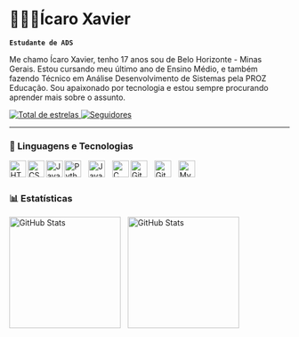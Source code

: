 # 👨🏿‍💻Ícaro Xavier
 **`Estudante de ADS`**

 Me chamo Ícaro Xavier, tenho 17 anos sou de Belo Horizonte - Minas Gerais. Estou cursando meu último ano de Ensino Médio, e também fazendo Técnico em Análise Desenvolvimento de Sistemas pela PROZ Educação. Sou apaixonado por tecnologia e estou sempre procurando aprender mais sobre o assunto.

 <p align="left"
    </a>
    </a> 
    <a href="https://https://https://github.com/xaviericaro?tab=repositories">
        <img 
            alt="Total de estrelas" 
            title="Total de estrelas GitHub" 
            src="https://custom-icon-badges.demolab.com/github/stars/xaviericaro?color=55960c&style=for-the-badge&labelColor=488207&logo=star&label=estrelas"
        />
    </a>
    <a href="https://github.com/xaviericaro?tab=followers">
        <img 
            alt="Seguidores" 
            title="Me siga no GitHub" 
            src="https://custom-icon-badges.demolab.com/github/followers/xaviericaro?color=236ad3&labelColor=1155ba&style=for-the-badge&logo=github&label=Seguidores&logoColor=white"
        />
    </a>
</p>

---

### 🤖 Linguagens e Tecnologias

<img 
    align="left"
    alt="HTML"
    title="HTML"
    width="30"
    style="paddign-right: 10px;"
    src="https://cdn.jsdelivr.net/gh/devicons/devicon@latest/icons/html5/html5-original.svg"
    />
    
<img 
    align="left"
    alt="CSS"
    title="CSS"
    width="30"
    style="paddign-right: 10px;"
    src="https://cdn.jsdelivr.net/gh/devicons/devicon@latest/icons/css3/css3-original.svg"
    />
    
<img
    align="left"
    alt="JavaScript"
    title="JavaScript"
    width="30"
    style="paddign-right: 10px;" 
    src="https://cdn.jsdelivr.net/gh/devicons/devicon@latest/icons/javascript/javascript-original.svg"
    />
    
<img 
    align="left" 
    alt="Python" 
    title="Python"
    width="30px" 
    style="padding-right: 10px;"
    src="https://cdn.jsdelivr.net/gh/devicons/devicon@latest/icons/python/python-original.svg"
 />
 
 <img 
    align="left" 
    alt="Java" 
    title="Java"
    width="30px" 
    style="padding-right: 10px;"
    src="https://cdn.jsdelivr.net/gh/devicons/devicon@latest/icons/java/java-plain.svg" 
  />
          
<img
    align="left"
    alt="C"
    title="C"
    width="30"
    style="paddign-right: 10px;"
    src="https://cdn.jsdelivr.net/gh/devicons/devicon@latest/icons/c/c-original.svg"
    />
    
<img 
    align="left" 
    alt="Git" 
    title="Git"
    width="30px" 
    style="padding-right: 10px;" 
    src="https://cdn.jsdelivr.net/gh/devicons/devicon@latest/icons/git/git-original.svg" 
/>

<img 
    align="left" 
    alt="Github" 
    title="Github"
    width="30px" 
    style="padding-right: 10px;" 
    src="https://cdn.jsdelivr.net/gh/devicons/devicon@latest/icons/github/github-original.svg" 
 />

 
<img
    align="left" 
    alt="MySQL" 
    title="MySQL"
    width="30px" 
    style="padding-right: 10px;"  
    src="https://cdn.jsdelivr.net/gh/devicons/devicon@latest/icons/mysql/mysql-plain-wordmark.svg" 
 />
          
          
<br/>
<br/>

### 📊 Estatísticas
<p>
  <img 
    align="left" 
    alt="GitHub Stats" 
    height="200" 
    style="padding-right: 10px;" 
    src="https://github-readme-stats.vercel.app/api?username=xaviericaro&show_icons=true&theme=dark&include_all_commits=true&locale=pt-br" 
  />

<img 
      align="left" 
      alt="GitHub Stats" 
      height="200" 
      src="https://github-readme-stats.vercel.app/api/top-langs/?username=xaviericaro&theme=dark&layout=compact&custom_title=Tecnologias&langs_count=9" 
  />

</p>
